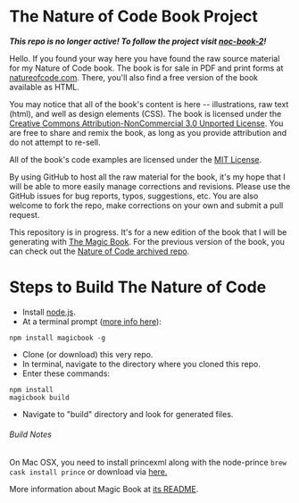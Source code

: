 
# The Nature of Code Book Project

_**This repo is no longer active! To follow the project visit [noc-book-2](https://github.com/nature-of-code/noc-book-2)!**_


Hello.  If you found your way here you have found the raw source material for my Nature of Code book.  The book is for sale in PDF and print forms at [natureofcode.com](http://www.natureofcode.com). There, you'll also find a free version of the book available as HTML.  

You may notice that all of the book's content is here -- illustrations, raw text (html), and well as design elements (CSS).  The book is licensed under the [Creative Commons Attribution-NonCommercial 3.0 Unported License](http://creativecommons.org/licenses/by-nc/3.0/).  You are free to share and remix the book, as long as you provide attribution and do not attempt to re-sell.

All of the book's code examples are licensed under the [MIT License](http://opensource.org/licenses/MIT).

By using GitHub to host all the raw material for the book, it's my hope that I will be able to more easily manage corrections and revisions.  Please use the GitHub issues for bug reports, typos, suggestions, etc.  You are also welcome to fork the repo, make corrections on your own and submit a pull request.

This repository is in progress.  It's for a new edition of the book that I will be generating with [The Magic Book](https://github.com/magicbookproject/magicbook).  For the previous version of the book, you can check out the [Nature of Code archived repo](https://github.com/shiffman/The-Nature-of-Code-archive).

# Steps to Build The Nature of Code

* Install [node.js](https://nodejs.org/en/).
* At a terminal prompt ([more info here](https://github.com/magicbookproject/magicbook/)):
```
npm install magicbook -g
```
* Clone (or download) this very repo.
* In terminal, navigate to the directory where you cloned this repo.
* Enter these commands:
```
npm install
magicbook build
```
* Navigate to "build" directory and look for generated files.

###### Build Notes
On Mac OSX, you need to install princexml along with the node-prince `brew cask install prince`  or download via [here.](http://www.princexml.com/download/)

More information about Magic Book at [its README](https://github.com/magicbookproject/magicbook/blob/master/README.md).
